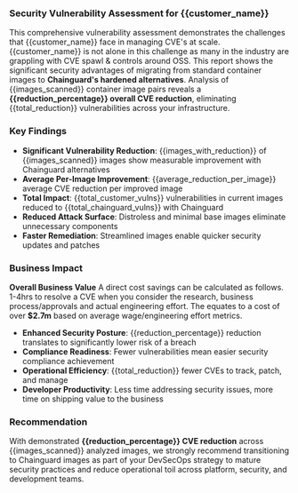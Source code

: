 ### Security Vulnerability Assessment for {{customer_name}}

This comprehensive vulnerability assessment demonstrates the challenges that {{customer_name}} face in managing CVE's at scale. {{customer_name}} is not alone in this challenge as many in the industry are grappling with CVE spawl & controls around OSS. This report shows the significant security advantages of migrating from standard container images to **Chainguard's hardened alternatives**. Analysis of {{images_scanned}} container image pairs reveals a **{{reduction_percentage}} overall CVE reduction**, eliminating {{total_reduction}} vulnerabilities across your infrastructure.

### Key Findings

- **Significant Vulnerability Reduction**: {{images_with_reduction}} of {{images_scanned}} images show measurable improvement with Chainguard alternatives
- **Average Per-Image Improvement**: {{average_reduction_per_image}} average CVE reduction per improved image
- **Total Impact**: {{total_customer_vulns}} vulnerabilities in current images reduced to {{total_chainguard_vulns}} with Chainguard
- **Reduced Attack Surface**: Distroless and minimal base images eliminate unnecessary components
- **Faster Remediation**: Streamlined images enable quicker security updates and patches

### Business Impact

**Overall Business Value** A direct cost savings can be calculated as follows. 1-4hrs to resolve a CVE when you consider the research, business process/approvals and actual engineering effort. 
The equates to a cost of over **$2.7m** based on average wage/engineering effort metrics.

- **Enhanced Security Posture**: {{reduction_percentage}} reduction translates to significantly lower risk of a breach
- **Compliance Readiness**: Fewer vulnerabilities mean easier security compliance achievement 
- **Operational Efficiency**: {{total_reduction}} fewer CVEs to track, patch, and manage
- **Developer Productivity**: Less time addressing security issues, more time on shipping value to the business

### Recommendation

With demonstrated **{{reduction_percentage}} CVE reduction** across {{images_scanned}} analyzed images, we strongly recommend transitioning to Chainguard images as part of your DevSecOps strategy to mature security practices and reduce operational toil across platform, security, and development teams.
